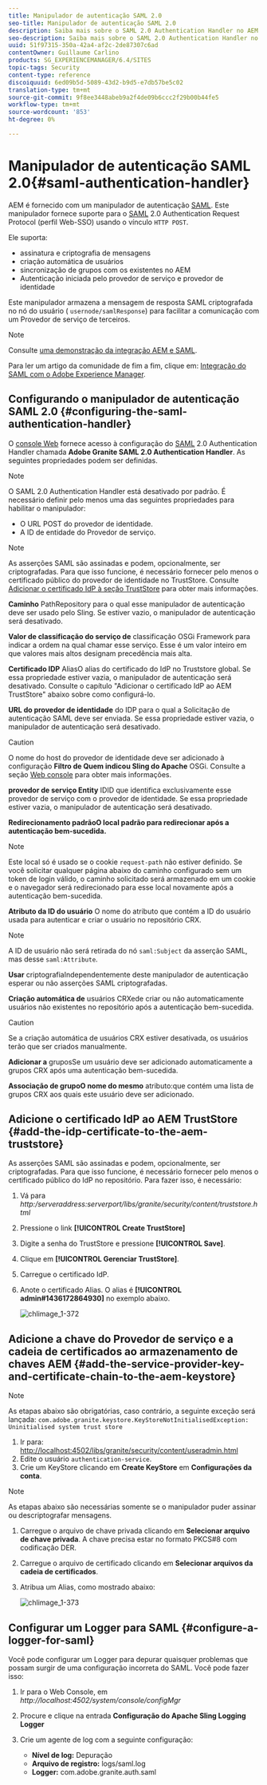 ```yaml
---
title: Manipulador de autenticação SAML 2.0
seo-title: Manipulador de autenticação SAML 2.0
description: Saiba mais sobre o SAML 2.0 Authentication Handler no AEM.
seo-description: Saiba mais sobre o SAML 2.0 Authentication Handler no AEM.
uuid: 51f97315-350a-42a4-af2c-2de87307c6ad
contentOwner: Guillaume Carlino
products: SG_EXPERIENCEMANAGER/6.4/SITES
topic-tags: Security
content-type: reference
discoiquuid: 6ed09b5d-5089-43d2-b9d5-e7db57be5c02
translation-type: tm+mt
source-git-commit: 9f8ee3448abeb9a2f4de09b6ccc2f29b00b44fe5
workflow-type: tm+mt
source-wordcount: '853'
ht-degree: 0%

---
```



# Manipulador de autenticação SAML 2.0{#saml-authentication-handler}

AEM é fornecido com um manipulador de autenticação [SAML](http://saml.xml.org/saml-specifications). Este manipulador fornece suporte para o [SAML](http://saml.xml.org/saml-specifications) 2.0 Authentication Request Protocol (perfil Web-SSO) usando o vínculo `HTTP POST`.

Ele suporta:

* assinatura e criptografia de mensagens
* criação automática de usuários
* sincronização de grupos com os existentes no AEM
* Autenticação iniciada pelo provedor de serviço e provedor de identidade

Este manipulador armazena a mensagem de resposta SAML criptografada no nó do usuário ( `usernode/samlResponse`) para facilitar a comunicação com um Provedor de serviço de terceiros.

>[!NOTE]
>
>Consulte [uma demonstração da integração AEM e SAML](https://helpx.adobe.com/experience-manager/kb/simple-saml-demo.html).
>
>Para ler um artigo da comunidade de fim a fim, clique em: [Integração do SAML com o Adobe Experience Manager](https://helpx.adobe.com/experience-manager/using/aem63_saml.html).

## Configurando o manipulador de autenticação SAML 2.0 {#configuring-the-saml-authentication-handler}

O [console Web](/help/sites-deploying/configuring-osgi.md) fornece acesso à configuração do [SAML](http://saml.xml.org/saml-specifications) 2.0 Authentication Handler chamada **Adobe Granite SAML 2.0 Authentication Handler**. As seguintes propriedades podem ser definidas.

>[!NOTE]
>
>O SAML 2.0 Authentication Handler está desativado por padrão. É necessário definir pelo menos uma das seguintes propriedades para habilitar o manipulador:
>
>* O URL POST do provedor de identidade.
>* A ID de entidade do Provedor de serviço.

>



>[!NOTE]
>
>As asserções SAML são assinadas e podem, opcionalmente, ser criptografadas. Para que isso funcione, é necessário fornecer pelo menos o certificado público do provedor de identidade no TrustStore. Consulte [Adicionar o certificado IdP à seção TrustStore](/help/sites-administering/saml-2-0-authenticationhandler.md#add-the-idp-certificate-to-the-aem-truststore) para obter mais informações.

**Caminho** PathRepository para o qual esse manipulador de autenticação deve ser usado pelo Sling. Se estiver vazio, o manipulador de autenticação será desativado.

**Valor de classificação do serviço de** classificação OSGi Framework para indicar a ordem na qual chamar esse serviço. Esse é um valor inteiro em que valores mais altos designam precedência mais alta.

**Certificado IDP** AliasO alias do certificado do IdP no Truststore global. Se essa propriedade estiver vazia, o manipulador de autenticação será desativado. Consulte o capítulo &quot;Adicionar o certificado IdP ao AEM TrustStore&quot; abaixo sobre como configurá-lo.

**URL do provedor de identidade** do IDP para o qual a Solicitação de autenticação SAML deve ser enviada. Se essa propriedade estiver vazia, o manipulador de autenticação será desativado.

>[!CAUTION]
>
>O nome do host do provedor de identidade deve ser adicionado à configuração **Filtro de Quem indicou Sling do Apache** OSGi. Consulte a seção [Web console](/help/sites-deploying/configuring-osgi.md) para obter mais informações.

**provedor de serviço Entity** IDID que identifica exclusivamente esse provedor de serviço com o provedor de identidade. Se essa propriedade estiver vazia, o manipulador de autenticação será desativado.

**Redirecionamento padrãoO local padrão para redirecionar após a autenticação bem-sucedida.** 

>[!NOTE]
>
>Este local só é usado se o cookie `request-path` não estiver definido. Se você solicitar qualquer página abaixo do caminho configurado sem um token de login válido, o caminho solicitado será armazenado em um cookie\
>e o navegador será redirecionado para esse local novamente após a autenticação bem-sucedida.

**Atributo da ID do usuário** O nome do atributo que contém a ID do usuário usada para autenticar e criar o usuário no repositório CRX.

>[!NOTE]
>
>A ID de usuário não será retirada do nó `saml:Subject` da asserção SAML, mas desse `saml:Attribute`.

**Usar** criptografiaIndependentemente deste manipulador de autenticação esperar ou não asserções SAML criptografadas.

**Criação automática de** usuários CRXede criar ou não automaticamente usuários não existentes no repositório após a autenticação bem-sucedida.

>[!CAUTION]
>
>Se a criação automática de usuários CRX estiver desativada, os usuários terão que ser criados manualmente.

**Adicionar a** gruposSe um usuário deve ser adicionado automaticamente a grupos CRX após uma autenticação bem-sucedida.

**Associação de grupoO nome do mesmo** atributo:que contém uma lista de grupos CRX aos quais este usuário deve ser adicionado.

## Adicione o certificado IdP ao AEM TrustStore {#add-the-idp-certificate-to-the-aem-truststore}

As asserções SAML são assinadas e podem, opcionalmente, ser criptografadas. Para que isso funcione, é necessário fornecer pelo menos o certificado público do IdP no repositório. Para fazer isso, é necessário:

1. Vá para *http:/serveraddress:serverport/libs/granite/security/content/truststore.html*
1. Pressione o link **[!UICONTROL Create TrustStore]**
1. Digite a senha do TrustStore e pressione **[!UICONTROL Save]**.
1. Clique em **[!UICONTROL Gerenciar TrustStore]**.
1. Carregue o certificado IdP.
1. Anote o certificado Alias. O alias é **[!UICONTROL admin#1436172864930]** no exemplo abaixo.

   ![chlimage_1-372](assets/chlimage_1-372.png)

## Adicione a chave do Provedor de serviço e a cadeia de certificados ao armazenamento de chaves AEM {#add-the-service-provider-key-and-certificate-chain-to-the-aem-keystore}

>[!NOTE]
>
>As etapas abaixo são obrigatórias, caso contrário, a seguinte exceção será lançada: `com.adobe.granite.keystore.KeyStoreNotInitialisedException: Uninitialised system trust store`

1. Ir para: [http://localhost:4502/libs/granite/security/content/useradmin.html](http://localhost:4502/libs/granite/security/content/useradmin.html)
1. Edite o usuário `authentication-service`.
1. Crie um KeyStore clicando em **Create KeyStore** em **Configurações da conta**.

>[!NOTE]
>
>As etapas abaixo são necessárias somente se o manipulador puder assinar ou descriptografar mensagens.

1. Carregue o arquivo de chave privada clicando em **Selecionar arquivo de chave privada**. A chave precisa estar no formato PKCS#8 com codificação DER.
1. Carregue o arquivo de certificado clicando em **Selecionar arquivos da cadeia de certificados**.
1. Atribua um Alias, como mostrado abaixo:

   ![chlimage_1-373](assets/chlimage_1-373.png)

## Configurar um Logger para SAML {#configure-a-logger-for-saml}

Você pode configurar um Logger para depurar quaisquer problemas que possam surgir de uma configuração incorreta do SAML. Você pode fazer isso:

1. Ir para o Web Console, em *http://localhost:4502/system/console/configMgr*
1. Procure e clique na entrada **Configuração do Apache Sling Logging Logger**
1. Crie um agente de log com a seguinte configuração:

   * **Nível de log:** Depuração
   * **Arquivo de registro:** logs/saml.log
   * **Logger:** com.adobe.granite.auth.saml

